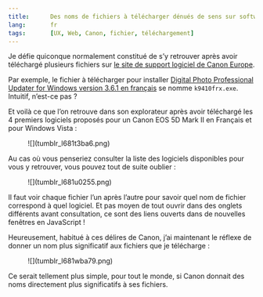 ```yaml
---
title:      Des noms de fichiers à télécharger dénués de sens sur software.canon-europe.com
lang:       fr
tags:       [UX, Web, Canon, fichier, téléchargement]
---
```


Je défie quiconque normalement constitué de s’y retrouver après avoir téléchargé plusieurs fichiers sur [le site de support logiciel de Canon Europe](http://software.canon-europe.com/).

Par exemple, le fichier à télécharger pour installer [Digital Photo Professional Updater for Windows version 3.6.1 en français](http://software.canon-europe.com/software/0033258.asp) se nomme `k9410frx.exe`. Intuitif, n’est-ce pas ?

Et voilà ce que l’on retrouve dans son explorateur après avoir téléchargé les 4 premiers logiciels proposés pour un Canon EOS 5D Mark II en Français et pour Windows Vista :

<figure>
  ![](tumblr_l681t3ba6.png)
</figure>

Au cas où vous penseriez consulter la liste des logiciels disponibles pour vous y retrouver, vous pouvez tout de suite oublier :

<figure>
  ![](tumblr_l681u0255.png)
</figure>

Il faut voir chaque fichier l’un après l’autre pour savoir quel nom de fichier correspond à quel logiciel. Et pas moyen de tout ouvrir dans des onglets différents avant consultation, ce sont des liens ouverts dans de nouvelles fenêtres en JavaScript !

Heureusement, habitué à ces délires de Canon, j’ai maintenant le réflexe de donner un nom plus significatif aux fichiers que je télécharge :

<figure>
  ![](tumblr_l681wba79.png)
</figure>

Ce serait tellement plus simple, pour tout le monde, si Canon donnait des noms directement plus significatifs à ses fichiers.
